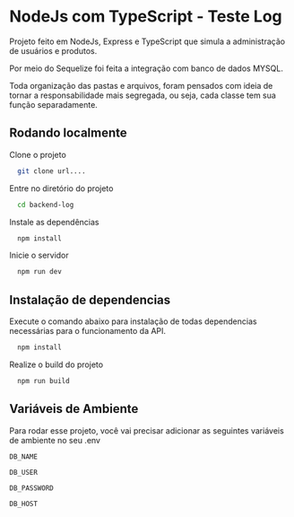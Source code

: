 
# NodeJs com TypeScript - Teste Log

Projeto feito em NodeJs, Express e TypeScript que simula a administração de usuários e produtos.

Por meio do Sequelize foi feita a integração com banco de dados MYSQL.

Toda organização das pastas e arquivos, foram pensados com ideia de tornar a responsabilidade mais segregada, ou seja, cada classe tem sua função separadamente.





## Rodando localmente

Clone o projeto

```bash
  git clone url....
```

Entre no diretório do projeto

```bash
  cd backend-log
```

Instale as dependências

```bash
  npm install
```

Inicie o servidor

```bash
  npm run dev
```


## Instalação de dependencias

Execute o comando abaixo para instalação de todas dependencias necessárias para o funcionamento da API.

```bash
  npm install
```
Realize o build do projeto

```bash
  npm run build
```
## Variáveis de Ambiente

Para rodar esse projeto, você vai precisar adicionar as seguintes variáveis de ambiente no seu .env

`DB_NAME`

`DB_USER`

`DB_PASSWORD`

`DB_HOST`


